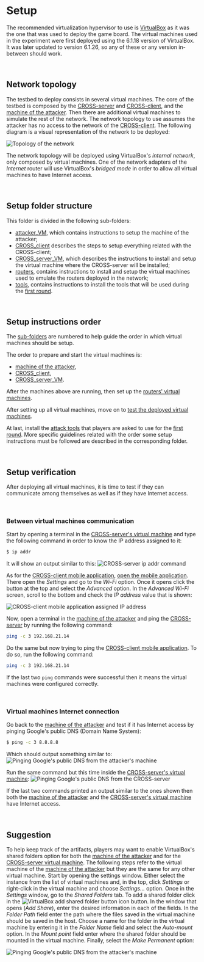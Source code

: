 # Setup

The recommended virtualization hypervisor to use is [VirtualBox](https://www.virtualbox.org "VirtualBox") as it was the one that was used to deploy the game board.
The virtual machines used in the experiment were first deployed using the 6.1.18 version of VirtualBox.
It was later updated to version 6.1.26, so any of these or any version in-between should work.

<br>

## Network topology

The testbed to deploy consists in several virtual machines.
The core of the testbed is composed by the [CROSS-server](./3-CROSS_server_VM "CROSS-server folder") and [CROSS-client](./2-CROSS_client "CROSS-client folder"), and the [machine of the attacker](./1-attacker_VM "Attacker machine folder").
Then there are additional virtual machines to simulate the rest of the network.
The network topology to use assumes the attacker has no access to the network of the [CROSS-client](./2-CROSS_client/1-CROSS_client_mobile_application "CROSS-client mobile application folder").
The following diagram is a visual representation of the network to be deployed:

![Topology of the network][network_topology_diagram]

The network topology will be deployed using VirtualBox's _internal network_, only composed by virtual machines.
One of the network adapters of the _Internet_ router will use VirtualBox's _bridged mode_ in order to allow all virtual machines to have Internet access.

<br>

## Setup folder structure

This folder is divided in the following sub-folders:

- [attacker_VM](./1-attacker_VM "Attacker machine folder"), which contains instructions to setup the machine of the attacker;
- [CROSS_client](./2-CROSS_client "CROSS-client folder") describes the steps to setup everything related with the CROSS-client;
- [CROSS_server_VM](./3-CROSS_server_VM "CROSS-server folder"), which describes the instructions to install and setup the virtual machine where the CROSS-server will be installed;
- [routers](./4-routers "Folder with the different routers' virtual machines"), contains instructions to install and setup the virtual machines used to emulate the routers deployed in the network;
- [tools](./5-tools "Attack tools folder"), contains instructions to install the tools that will be used during the [first round](../2-rounds/round_1 "First round folder").

<br>

## Setup instructions order

The [sub-folders](./##setup-folder-structure "Setup folder structure section") are numbered to help guide the order in which virtual machines should be setup.

The order to prepare and start the virtual machines is:

- [machine of the attacker](./1-attacker_VM "Attacker machine folder"),
- [CROSS_client](./2-CROSS_client "CROSS-client folder"),
- [CROSS_server_VM](./3-CROSS_server_VM "CROSS-server folder").

After the machines above are running, then set up the [routers' virtual machines](./4-routers "Folder with the different routers' virtual machines").

After setting up all virtual machines, move on to [test the deployed virtual machines](./##after-setup-testing-instructions "After-setup testing instructions section").

At last, install the [attack tools](./5-tools/ "Attack tools folder") that players are asked to use for the [first round](../2-rounds/round_1 "First round folder").
More specific guidelines related with the order some setup instructions must be followed are described in the corresponding folder.

<br>

## Setup verification

After deploying all virtual machines, it is time to test if they can communicate among themselves as well as if they have Internet access.

<br>

### Between virtual machines communication

Start by opening a terminal in the [CROSS-server's virtual machine](./3-CROSS_server_VM "CROSS-server folder") and type the following command in order to know the IP address assigned to it:

```bash
$ ip addr
```

It will show an output similar to this:
![CROSS-server ip addr command][cross_server_ip_addr_command]

As for the [CROSS-client mobile application](./2-CROSS_client/1-CROSS_client_mobile_application "CROSS-client mobile application folder"), [open the mobile application](2-CROSS_client/1-CROSS_client_mobile_application/##cross-client-mobile-application-initilization "CROSS-client mobile application initilization section").
There open the _Settings_ and go to the _Wi-Fi_ option.
Once it opens click the button at the top and select the _Advanced_ option.
In the _Advanced Wi-Fi_ screen, scroll to the bottom and check the _IP address_ value that is shown:

![CROSS-client mobile application assigned IP address][cross_client_mobile_application_ip_address]

<!-- To know the IP addresses of the routers deployed for this network topology, open each instance of the three virtual machines ([client_ISP](./4-routers/3-client_ISP "Client's ISP router folder"), [server_metwork_router](./4-server_network_router "CROSS-server's network router folder"), [attacker's ISP](./2-attacker_ISP "Attacker's ISP router folder", and [Internet_router](./4-routers/5-Internet_router '"Internet" router setup instrcutions')) and check their IP addresses in the main menu, like so: -->

Now, open a terminal in the [machine of the attacker](./1-attacker_VM "Attacker machine folder") and ping the [CROSS-server](./3-CROSS_server_VM "CROSS-server folder") by running the following command:

```bash
ping -c 3 192.168.21.14
```

<!-- ![Pinging the CROSS-server from the attacker's machine][attacker_machine_ping_cross_server_command]

As you can see, the transmitted packets were redirected due to the deployed network topology. -->

Do the same but now trying to ping the [CROSS-client mobile application](./2-CROSS_client/1-CROSS_client_mobile_application "CROSS-client mobile application folder").
To do so, run the following command:

```bash
ping -c 3 192.168.21.14
```

<!-- ![Pinging the CROSS-client mobile application from the attacker's machine][attacker_machine_ping_cross_client_command] -->

If the last two `ping` commands
were successful<!-- outputted similar results to the ones shown here  -->
then it means the virtual machines were configured correctly.

<br>

### Virtual machines Internet connection

Go back to the [machine of the attacker](./1-attacker_VM "Attacker machine folder") and test if it has Internet access by pinging Google's public DNS (Domain Name System):

```bash
$ ping -c 3 8.8.8.8
```

Which should output something similar to:
![Pinging Google's public DNS from the attacker's machine][attacker_machine_ping_google_public_dns]

Run the same command but this time inside the [CROSS-server's virtual machine](./3-CROSS_server_VM "CROSS-server folder"):
![Pinging Google's public DNS from the CROSS-server][cross_server_ping_google_public_dns]

If the last two commands printed an output similar to the ones shown then both the [machine of the attacker](./1-attacker_VM "Attacker machine folder") and the [CROSS-server's virtual machine](./3-CROSS_server_VM "CROSS-server folder") have Internet access.

<br>

## Suggestion

To help keep track of the artifacts, players may want to enable VirtualBox's shared folders option for both the [machine of the attacker](./1-attacker_VM "Attacker machine folder") and for the [CROSS-server virtual machine](./3-CROSS_server_VM "CROSS-server folder").
The following steps refer to the virtual machine of the [machine of the attacker](./1-attacker_VM "Attacker machine folder") but they are the same for any other virtual machine.
Start by opening the settings window.
Either select the instance from the list of virtual machines and, in the top, click _Settings_ or right-click in the virtual machine and choose _Settings..._ option.
Once in the _Settings_ window, go to the _Shared Folders_ tab.
To add a shared folder click in the ![VirtualBox add shared folder button icon][virtualbox_add_shared_folder_button_icon] button.
In the window that opens (_Add Share_), enter the desired information in each of the fields.
In the _Folder Path_ field enter the path where the files saved in the virtual machine should be saved in the host.
Choose a name for the folder in the virtual machine by entering it in the _Folder Name_ field and select the _Auto-mount_ option.
In the _Mount point_ field enter where the shared folder should be mounted in the virtual machine.
Finally, select the _Make Permanent_ option:

![Pinging Google's public DNS from the attacker's machine][virtualbox_shared_folder_window]

<!-- ############################################## -->

<!-- Images declarations (reference style) - start" -->

[network_topology_diagram]: ./images/network_topology_diagram.png "Topology of the network"
[cross_server_ip_addr_command]: ./screenshots/CROSS_server_ip_addr_command.png "CROSS-server ip addr command"
[cross_client_mobile_application_ip_address]: ./screenshots/CROSS_client_mobile_application_IP_address.png "CROSS-client mobile application assigned IP address"
[attacker_machine_ping_cross_server_command]: ./screenshots/attacker_machine_ping_CROSS_server_command.png "Pinging the CROSS-server from the attacker's machine"
[attacker_machine_ping_cross_client_command]: ./screenshots/attacker_machine_ping_CROSS_client_command.png "Pinging the CROSS-client mobile application from the attacker's machine"
[attacker_machine_ping_google_public_dns]: ./screenshots/attacker_machine_ping_Google_public_DNS.png "Pinging Google's public DNS from the attacker's machine"
[cross_server_ping_google_public_dns]: ./screenshots/CROSS_server_ping_Google_public_DNS.png "Pinging Google's public DNS from the CROSS-server"
[virtualbox_add_shared_folder_button_icon]: ./images/VirtualBox_add_shared_folder_button_icon.png "VirtualBox add shared folder button icon"
[virtualbox_shared_folder_window]: ./images/VirtualBox_shared_folder_window.png "VirtualBox shared folder window"

<!-- Images declarations (reference style) - end" -->
